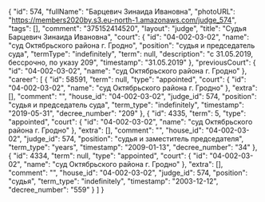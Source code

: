 {
    "id": 574,
    "fullName": "Барцевич Зинаида Ивановна",
    "photoURL": "https://members2020by.s3.eu-north-1.amazonaws.com/judge_574",
    "tags": [],
    "comment": "375152414520",
    "layout": "judge",
    "title": "Судья Барцевич Зинаида Ивановна",
    "court": {
        "id": "04-002-03-02",
        "name": "суд Октябрьского района г. Гродно",
        "position": "судья и председатель суда",
        "termType": "indefinitely",
        "term": null,
        "description": "c 31.05.2019, бессрочно, по указу 209",
        "timestamp": "31.05.2019"
    },
    "previousCourt": {
        "id": "04-002-03-02",
        "name": "суд Октябрьского района г. Гродно"
    },
    "career": [
        {
            "id": 58591,
            "term": null,
            "type": "appointed",
            "court": {
                "id": "04-002-03-02",
                "name": "суд Октябрьского района г. Гродно"
            },
            "extra": [],
            "comment": "",
            "house_id": "04-002-03-02",
            "judge_id": 574,
            "position": "судья и председатель суда",
            "term_type": "indefinitely",
            "timestamp": "2019-05-31",
            "decree_number": "209"
        },
        {
            "id": 4335,
            "term": 5,
            "type": "appointed",
            "court": {
                "id": "04-002-03-02",
                "name": "суд Октябрьского района г. Гродно"
            },
            "extra": [],
            "comment": "",
            "house_id": "04-002-03-02",
            "judge_id": 574,
            "position": "судья и заместитель председателя",
            "term_type": "years",
            "timestamp": "2009-01-13",
            "decree_number": "34"
        },
        {
            "id": 4334,
            "term": null,
            "type": "appointed",
            "court": {
                "id": "04-002-03-02",
                "name": "суд Октябрьского района г. Гродно"
            },
            "extra": [],
            "comment": "",
            "house_id": "04-002-03-02",
            "judge_id": 574,
            "position": "судья",
            "term_type": "indefinitely",
            "timestamp": "2003-12-12",
            "decree_number": "559"
        }
    ]
}